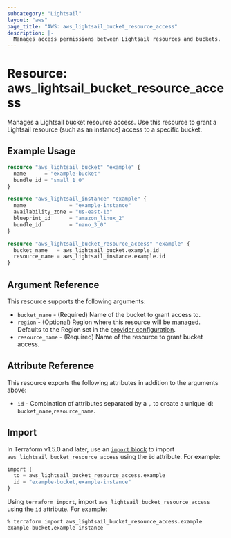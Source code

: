 ```yaml
---
subcategory: "Lightsail"
layout: "aws"
page_title: "AWS: aws_lightsail_bucket_resource_access"
description: |-
  Manages access permissions between Lightsail resources and buckets.
---
```


# Resource: aws_lightsail_bucket_resource_access

Manages a Lightsail bucket resource access. Use this resource to grant a Lightsail resource (such as an instance) access to a specific bucket.

## Example Usage

```terraform
resource "aws_lightsail_bucket" "example" {
  name      = "example-bucket"
  bundle_id = "small_1_0"
}

resource "aws_lightsail_instance" "example" {
  name              = "example-instance"
  availability_zone = "us-east-1b"
  blueprint_id      = "amazon_linux_2"
  bundle_id         = "nano_3_0"
}

resource "aws_lightsail_bucket_resource_access" "example" {
  bucket_name   = aws_lightsail_bucket.example.id
  resource_name = aws_lightsail_instance.example.id
}
```

## Argument Reference

This resource supports the following arguments:

* `bucket_name` - (Required) Name of the bucket to grant access to.
* `region` - (Optional) Region where this resource will be [managed](https://docs.aws.amazon.com/general/latest/gr/rande.html#regional-endpoints). Defaults to the Region set in the [provider configuration](https://registry.terraform.io/providers/hashicorp/aws/latest/docs#aws-configuration-reference).
* `resource_name` - (Required) Name of the resource to grant bucket access.

## Attribute Reference

This resource exports the following attributes in addition to the arguments above:

* `id` - Combination of attributes separated by a `,` to create a unique id: `bucket_name`,`resource_name`.

## Import

In Terraform v1.5.0 and later, use an [`import` block](https://developer.hashicorp.com/terraform/language/import) to import `aws_lightsail_bucket_resource_access` using the `id` attribute. For example:

```terraform
import {
  to = aws_lightsail_bucket_resource_access.example
  id = "example-bucket,example-instance"
}
```

Using `terraform import`, import `aws_lightsail_bucket_resource_access` using the `id` attribute. For example:

```console
% terraform import aws_lightsail_bucket_resource_access.example example-bucket,example-instance
```
